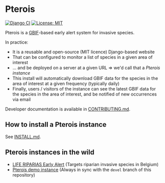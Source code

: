 # Pterois

<!-- badges: start -->
[![Django CI](https://github.com/riparias/pterois/actions/workflows/django_tests.yml/badge.svg)](https://github.com/riparias/early-alert-webapp/actions/workflows/django_tests.yml)
[![License: MIT](https://img.shields.io/badge/License-MIT-yellow.svg)](https://opensource.org/licenses/MIT)
<!-- badges: end -->

Pterois is a [GBIF](https://www.gbif.org)-based early alert system for invasive species.

In practice:

- It is a reusable and open-source (MIT licence) Django-based website
- That can be configured to monitor a list of species in a given area of interest
- ... and be deployed on a server at a given URL => we'd call that a *Pterois instance*
- This install will automatically download GBIF data for the species in the area of interest at a given frequency (typically daily)
- Finally, users / visitors of the instance can see the latest GBIF data for the species in the area of interest, and be notified of new occurrences via email

Developer documentation is available in [CONTRIBUTING.md](CONTRIBUTING.md).

## How to install a Pterois instance

See [INSTALL.md](INSTALL.md).

## Pterois instances in the wild

- [LIFE RIPARIAS Early Alert](https://alert.riparias.be) (Targets riparian invasive species in Belgium)
- [Pterois demo instance](https://pterois-demo.niconoe.eu/) (Always in sync with the `devel` branch of this repository)